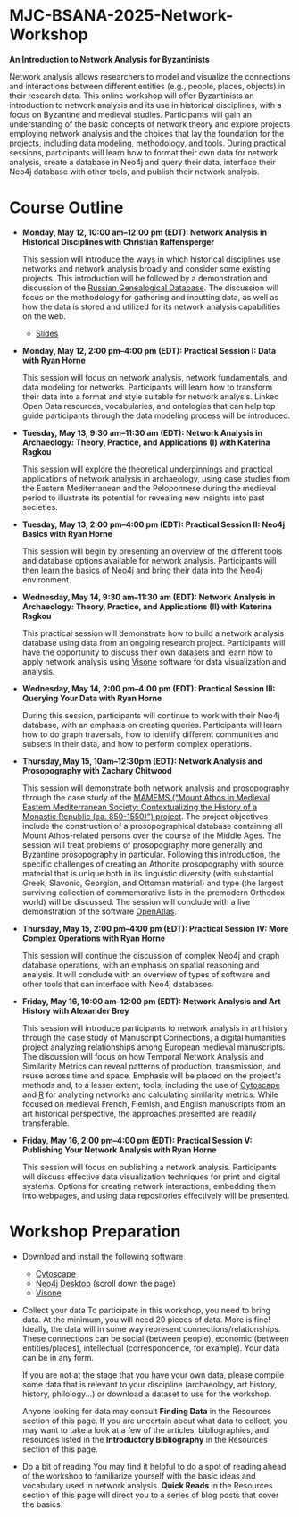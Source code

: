 # MJC-BSANA-2025-Network-Workshop
**An Introduction to Network Analysis for Byzantinists**

Network analysis allows researchers to model and visualize the connections and interactions between different entities (e.g., people, places, objects) in their research data. This online workshop will offer Byzantinists an introduction to network analysis and its use in historical disciplines, with a focus on Byzantine and medieval studies. Participants will gain an understanding of the basic concepts of network theory and explore projects employing network analysis and the choices that lay the foundation for the projects, including data modeling, methodology, and tools. During practical sessions, participants will learn how to format their own data for network analysis, create a database in Neo4j and query their data, interface their Neo4j database with other tools, and publish their network analysis.
# Course Outline
- **Monday, May 12, 10:00 am–12:00 pm (EDT): Network Analysis in Historical Disciplines with Christian Raffensperger**
  
  This session will introduce the ways in which historical disciplines use networks and network analysis broadly and consider some existing projects. This introduction will be followed by a demonstration and discussion of the [Russian Genealogical Database](https://www.gis.huri.harvard.edu/rus-genealogy). The discussion will focus on the methodology for gathering and inputting data, as well as how the data is stored and utilized for its network analysis capabilities on the web.

  - [Slides](https://github.com/Mary-Jaharis-Center/MJC-BSANA-2025-Network-Workshop/blob/main/Raffensperger%20Slides.pdf)

- **Monday, May 12, 2:00 pm–4:00 pm (EDT): Practical Session I: Data with Ryan Horne**
  
  This session will focus on network analysis, network fundamentals, and data modeling for networks. Participants will learn how to transform their data into a format and style suitable for network analysis. Linked Open Data resources, vocabularies, and ontologies that can help top guide participants through the data modeling process will be introduced.

- **Tuesday, May 13, 9:30 am–11:30 am (EDT): Network Analysis in Archaeology: Theory, Practice, and Applications (I) with Katerina Ragkou**
  
  This session will explore the theoretical underpinnings and practical applications of network analysis in archaeology, using case studies from the Eastern Mediterranean and the Peloponnese during the medieval period to illustrate its potential for revealing new insights into past societies.

- **Tuesday, May 13, 2:00 pm–4:00 pm (EDT): Practical Session II: Neo4j Basics with Ryan Horne**
  
  This session will begin by presenting an overview of the different tools and database options available for network analysis. Participants will then learn the basics of [Neo4j](https://neo4j.com/product/neo4j-graph-database/) and bring their data into the Neo4j environment.

- **Wednesday, May 14, 9:30 am–11:30 am (EDT): Network Analysis in Archaeology: Theory, Practice, and Applications (II) with Katerina Ragkou**

  This practical session will demonstrate how to build a network analysis database using data from an ongoing research project. Participants will have the opportunity to discuss their own datasets and learn how to apply network analysis using [Visone](https://visone.ethz.ch/) software for data visualization and analysis.

- **Wednesday, May 14, 2:00 pm–4:00 pm (EDT): Practical Session III: Querying Your Data with Ryan Horne**
  
  During this session, participants will continue to work with their Neo4j database, with an emphasis on creating queries. Participants will learn how to do graph traversals, how to identify different communities and subsets in their data, and how to perform complex operations.

- **Thursday, May 15, 10am–12:30pm (EDT): Network Analysis and Prosopography with Zachary Chitwood**
  
  This session will demonstrate both network analysis and prosopography through the case study of the [MAMEMS (“Mount Athos in Medieval Eastern Mediterranean Society: Contextualizing the History of a Monastic Republic (ca. 850-1550)”) project](https://discover-mamems.openatlas.eu/). The project objectives include the construction of a prosopographical database containing all Mount Athos-related persons over the course of the Middle Ages. The session will treat problems of prosopography more generally and Byzantine prosopography in particular. Following this introduction, the specific challenges of creating an Athonite prosopography with source material that is unique both in its linguistic diversity (with substantial Greek, Slavonic, Georgian, and Ottoman material) and type (the largest surviving collection of commemorative lists in the premodern Orthodox world) will be discussed. The session will conclude with a live demonstration of the software [OpenAtlas](https://openatlas.eu/).

- **Thursday, May 15, 2:00 pm–4:00 pm (EDT): Practical Session IV: More Complex Operations with Ryan Horne**

  This session will continue the discussion of complex Neo4j and graph database operations, with an emphasis on spatial reasoning and analysis. It will conclude with an overview of types of software and other tools that can interface with Neo4j databases.

- **Friday, May 16, 10:00 am–12:00 pm (EDT): Network Analysis and Art History with Alexander Brey**

  This session will introduce participants to network analysis in art history through the case study of Manuscript Connections, a digital humanities project analyzing relationships among European medieval manuscripts. The discussion will focus on how Temporal Network Analysis and Similarity Metrics can reveal patterns of production, transmission, and reuse across time and space. Emphasis will be placed on the project's methods and, to a lesser extent, tools, including the use of [Cytoscape](https://cytoscape.org/) and [R](https://www.r-project.org/) for analyzing networks and calculating similarity metrics. While focused on medieval French, Flemish, and English manuscripts from an art historical perspective, the approaches presented are readily transferable.

- **Friday, May 16, 2:00 pm–4:00 pm (EDT): Practical Session V: Publishing Your Network Analysis with Ryan Horne**

  This session will focus on publishing a network analysis. Participants will discuss effective data visualization techniques for print and digital systems. Options for creating network interactions, embedding them into webpages, and using data repositories effectively will be presented.
# Workshop Preparation
- Download and install the following software
  - [Cytoscape](https://cytoscape.org/download.html)
  - [Neo4j Desktop](https://neo4j.com/deployment-center/) (scroll down the page)
  - [Visone](https://visone.ethz.ch/html/download.html)
- Collect your data
  To participate in this workshop, you need to bring data. At the minimum, you will need 20 pieces of data. More is fine! Ideally, the data will in some way represent connections/relationships. These connections can be social (between people), economic (between entities/places), intellectual (correspondence, for example). Your data can be in any form.

  If you are not at the stage that you have your own data, please compile some data that is relevant to your discipline (archaeology, art history, history, philology...) or download a dataset to use for the workshop.

  Anyone looking for data may consult **Finding Data** in the Resources section of this page. If you are uncertain about what data to collect, you may want to take a look at a few of the articles, bibliographies, and resources listed in the **Introductory Bibliography** in the Resources section of this page.
- Do a bit of reading
  You may find it helpful to do a spot of reading ahead of the workshop to familiarize yourself with the basic ideas and vocabulary used in network analysis. **Quick Reads** in the Resources section of this page will direct you to a series of blog posts that cover the basics. 
